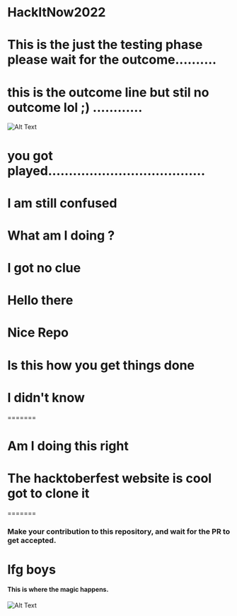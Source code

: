 # HackItNow2022


# This is the just the testing phase please wait for the outcome..........
# this is the outcome line but stil no outcome lol ;) ............
![Alt Text](https://media.giphy.com/media/MgcE5n2MDfwiI/giphy.gif)
# you got played......................................


# I am still confused


# What am I doing ?
# I got no clue
# Hello there
# Nice Repo
# Is this how you get things done
# I didn't know
=======
# Am I doing this right
# The hacktoberfest website is cool got to clone it
=======
### Make your contribution to this repository, and wait for the PR to get accepted.
# lfg boys

#### This is where the magic happens.

![Alt Text](https://media.giphy.com/media/115BJle6N2Av0A/giphy.gif)
